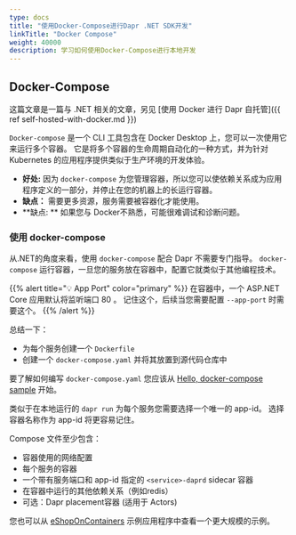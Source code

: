 ```yaml
---
type: docs
title: "使用Docker-Compose进行Dapr .NET SDK开发"
linkTitle: "Docker Compose"
weight: 40000
description: 学习如何使用Docker-Compose进行本地开发
---
```


## Docker-Compose

这篇文章是一篇与 .NET 相关的文章，另见 [使用 Docker 进行 Dapr 自托管]({{ ref self-hosted-with-docker.md }})

`Docker-compose` 是一个 CLI 工具包含在 Docker Desktop 上，您可以一次使用它来运行多个容器。 它是将多个容器的生命周期自动化的一种方式，并为针对 Kubernetes 的应用程序提供类似于生产环境的开发体验。

- **好处:** 因为 `docker-compose` 为您管理容器，所以您可以使依赖关系成为应用程序定义的一部分，并停止在您的机器上的长运行容器。
- **缺点：** 需要更多资源，服务需要被容器化才能使用。
- **缺点: ** 如果您与 Docker不熟悉，可能很难调试和诊断问题。

### 使用 docker-compose

从.NET的角度来看，使用 `docker-compose` 配合 Dapr 不需要专门指导。 `docker-compose` 运行容器，一旦您的服务放在容器中，配置它就类似于其他编程技术。

{{% alert title="💡 App Port" color="primary" %}}
在容器中，一个 ASP.NET Core 应用默认将监听端口 80 。 记住这个，后续当您需要配置 `--app-port` 时需要这个。
{{% /alert %}}

总结一下：

- 为每个服务创建一个 `Dockerfile`
- 创建一个 `docker-compose.yaml` 并将其放置到源代码仓库中

要了解如何编写 `docker-compose.yaml` 您应该从 [Hello, docker-compose sample](https://github.com/dapr/samples/tree/master/hello-docker-compose) 开始。

类似于在本地运行的 `dapr run` 为每个服务您需要选择一个唯一的 app-id。 选择容器名称作为 app-id 将更容易记住。

Compose 文件至少包含：

- 容器使用的网络配置
- 每个服务的容器
- 一个带有服务端口和 app-id 指定的 `<service>-daprd` sidecar 容器
- 在容器中运行的其他依赖关系（例如redis）
- 可选：Dapr placement容器 (适用于 Actors)

您也可以从 [eShopOnContainers](https://github.com/dotnet-architecture/eShopOnDapr/blob/master/docker-compose.yml) 示例应用程序中查看一个更大规模的示例。

